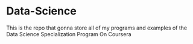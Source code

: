 # Data-Science
This is the repo that gonna store all of my programs and examples of the Data Science Specialization Program On Coursera

